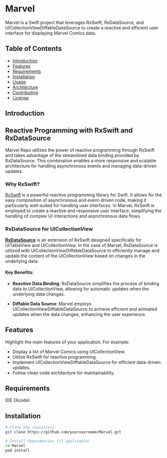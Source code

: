 # Marvel

Marvel is a Swift project that leverages RxSwift, RxDataSource, and UICollectionViewDiffableDataSource to create a reactive and efficient user interface for displaying Marvel Comics data.

## Table of Contents

- [Introduction](#introduction)
- [Features](#features)
- [Requirements](#requirements)
- [Installation](#installation)
- [Usage](#usage)
- [Architecture](#architecture)
- [Contributing](#contributing)
- [License](#license)

## Introduction

## Reactive Programming with RxSwift and RxDataSource

Marvel Repo utilizes the power of reactive programming through RxSwift and takes advantage of the streamlined data binding provided by RxDataSource. This combination enables a more responsive and scalable architecture for handling asynchronous events and managing data-driven updates.

### Why RxSwift?

[RxSwift](https://github.com/ReactiveX/RxSwift) is a powerful reactive programming library for Swift. It allows for the easy composition of asynchronous and event-driven code, making it particularly well-suited for handling user interfaces. In Marvel, RxSwift is employed to create a reactive and responsive user interface, simplifying the handling of complex UI interactions and asynchronous data flows.

### RxDataSource for UICollectionView

[**RxDataSource**](https://github.com/RxSwiftCommunity/RxDataSource) is an extension of RxSwift designed specifically for UITableView and UICollectionView. In the case of Marvel, RxDataSource is utilized with UICollectionViewDiffableDataSource to efficiently manage and update the content of the UICollectionView based on changes in the underlying data.

#### Key Benefits:

- **Reactive Data Binding**: RxDataSource simplifies the process of binding data to UICollectionView, allowing for automatic updates when the underlying data changes.
  
- **Diffable Data Source**: Marvel employs UICollectionViewDiffableDataSource to achieve efficient and animated updates when the data changes, enhancing the user experience.

## Features

Highlight the main features of your application. For example:
- Display a list of Marvel Comics using UICollectionView.
- Utilize RxSwift for reactive programming.
- Implement UICollectionViewDiffableDataSource for efficient data-driven updates.
- Follow clean code architecture for maintainability.

## Requirements

IDE (Xcode).

## Installation

```bash
# Clone the repository
git clone https://github.com/yourusername/Marvel.git

# Install dependencies (if applicable)
cd Marvel
pod install
